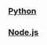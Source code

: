 
### [Python](https://github.com/KarateJB/eBooks/blob/master/Docker/11.%20Programming%20environment/Python.md)
### [Node.js](https://github.com/KarateJB/eBooks/blob/master/Docker/11.%20Programming%20environment/Nodejs.md)






